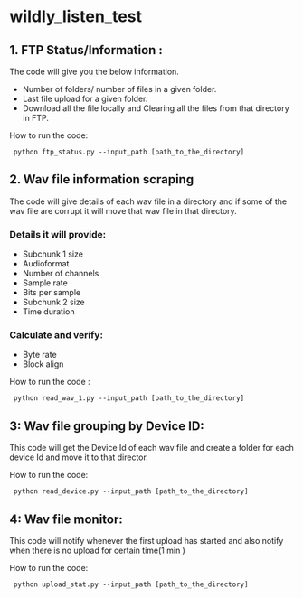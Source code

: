# wildly_listen_test


## 1. FTP Status/Information : 


   The code will give you the below information.
  * Number of folders/ number of files in a given folder.
  * Last file upload for a given folder.
  * Download all the file locally and Clearing all the files from that directory in FTP.

How to run the code:

   ``` python ftp_status.py --input_path [path_to_the_directory]```

## 2. Wav file information scraping
  
 
 The code will give details of each wav file in a directory and if some of the wav file are corrupt it will move that wav file in that directory.

### Details it will provide:


  * Subchunk 1 size
  * Audioformat
  * Number of channels
  * Sample rate
  * Bits per sample
  * Subchunk 2 size
  * Time duration
### Calculate and verify:

   * Byte rate
   * Block align

 How to run  the code :
 
 
``` python read_wav_1.py --input_path [path_to_the_directory]```


## 3:  Wav file grouping by Device ID: 


This code will get the Device Id of each wav file and create a folder for each device Id and move it to that director.

How to run the code:

``` python read_device.py --input_path [path_to_the_directory]```


## 4:  Wav file monitor:


This code will notify whenever the first upload has started and also notify when there is no upload for certain time(1 min )

How to run the code:

``` python upload_stat.py --input_path [path_to_the_directory]```

